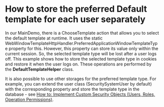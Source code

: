 # How to store the preferred Default template for each user separately


<p>In our MainDemo, there is a ChooseTemplate action that allows you to select the default template at runtime. It uses the static WebWindowTemplateHttpHandler.PreferredApplicationWindowTemplateType property for this. However, this property can store its value only within the current session. So, the selected template type will be lost after a user logs off. This example shows how to store the selected template type in cookies and restore it when the user logs on. These operations are performed by the <strong>DefaultTemplateHelper</strong> class.</p><p>It is also possible to use other storages for the preferred template type. For example, you can extend the user class (SecuritySystemUser by default) with the corresponding property and store the template type in the database - see <a href="http://documentation.devexpress.com/#Xaf/CustomDocument3384"><u>How to: Implement Custom Security Objects (Users, Roles, Operation Permissions)</u></a>.</p>

<br/>



